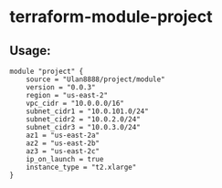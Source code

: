 # terraform-module-project


## Usage:

```hcl
module "project" {
    source = "Ulan8888/project/module"
    version = "0.0.3"
    region = "us-east-2"
    vpc_cidr = "10.0.0.0/16"
    subnet_cidr1 = "10.0.101.0/24"
    subnet_cidr2 = "10.0.2.0/24"
    subnet_cidr3 = "10.0.3.0/24"
    az1 = "us-east-2a"
    az2 = "us-east-2b"
    az3 = "us-east-2c"
    ip_on_launch = true
    instance_type = "t2.xlarge"
}
```


<!-- Terraform Infrastructure Deployment and Module Publication
Part 1: Deploy Infrastructure
Overview
This documentation provides step-by-step instructions for deploying infrastructure using Terraform. The deployment includes creating a VPC, subnets, route table, internet gateway, security group, and an EC2 instance. Additionally, the code is made dynamic with variables and tfvars, a Makefile is included to streamline the deployment process, and the statefile is stored in a remote backend.
Deployment Steps
Step 1: Create a VPC
Create a VPC with a specific name and configure it with your desired CIDR block. Create a file named vpc.tf:
provider aws {
region = var.region
}
resource "aws_vpc" "group2" {
cidr_block = var.vpc_cidr
tags = {
Name = "group2"
}

Step 2: Create Subnets
Create three subnets within the VPC, each in a different Availability Zone. Create a subnets.tf file:
resource "aws_subnet" "subnet1" {
vpc_id = aws_vpc.group2.id
cidr_block = var.subnet_cidr1
availability_zone = var.az1
map_public_ip_on_launch = var.ip_on_launch
tags = {
Name = "Group2"
}
}
resource "aws_subnet" "subnet2" {
vpc_id = aws_vpc.group2.id
cidr_block = var.subnet_cidr2
availability_zone = var.az2
map_public_ip_on_launch = var.ip_on_launch
tags = {
Name = "Group2"
}
}
resource "aws_subnet" "subnet3" {
vpc_id = aws_vpc.group2.id
cidr_block = var.subnet_cidr3
availability_zone = var.az3
map_public_ip_on_launch = var.ip_on_launch
tags = {
Name = "Group2"
}
}
Step 3: Create a Route Table and Internet Gateway
Create a route table and associate it with the VPC, and then create an Internet Gateway and associate it with the VPC. Create a network.tf file:
resource "aws_internet_gateway" "gw" {
vpc_id = aws_vpc.group2.id
tags = {
Name = "group2"
}
}
resource "aws_route_table" "example" {
vpc_id = aws_vpc.group2.id
route {
cidr_block = "0.0.0.0/0"
gateway_id = aws_internet_gateway.gw.id
}
tags = {
Name = "group2"
}
}


Step 4: Create a Security Group
Create a security group allowing the required ports for your application. Create a security.tf file:
resource "aws_security_group" "allow_tls" {
name = "group2"
description = "Allow TLS inbound traffic"
vpc_id = aws_vpc.group2.id
ingress {
description = "TLS from VPC"
from_port = 22
to_port = 22
protocol = "tcp"
cidr_blocks = ["0.0.0.0/0"]
}
ingress {
description = "TLS from VPC"
from_port = 80
to_port = 80
protocol = "tcp"
cidr_blocks = ["0.0.0.0/0"]
}
egress {
from_port = 0
to_port = 0
protocol = "-1"
cidr_blocks = ["0.0.0.0/0"]
}
tags = {
Name = "group2"
}
}
Step 5:Define variables to make code more dynamic. Create a  variables.tf
variable region {
    type = string
    default = ""
}
variable vpc_cidr {
    type = string
    default = ""
}
variable subnet_cidr1 {
    type = string
    default = ""
}
variable subnet_cidr2 {
    type = string
    default = ""
}
variable subnet_cidr3 {
    type = string
    default = ""
}
variable az1 {
    type = string
    default = ""
}
variable az2 {
    type = string
    default = ""
}
variable az3 {
    type = string
    default = ""
}
variable ip_on_launch {
    type = bool
    default = true
}
variable key_name {
  type        = string
  default     = ""
  description = "Enter a key name"
}
variable az {
    type = string
    default = ""
}
variable bucket {
    type = string
    default = ""
}
variable key {
    type = string
    default = ""
}

Step 6.  Launch EC2 Instance
Launch an EC2 instance with the desired AMI image, security group, and subnet. Create an ec2.tf file:
data "aws_ami" "ubuntu" {
most_recent = true
filter {
name = "name"
values = ["ubuntu/images/hvm-ssd/ubuntu-focal-20.04-amd64-server-*"]
}
filter {
name = "virtualization-type"
values = ["hvm"]
}
owners = ["099720109477"] # Canonical
}
resource "aws_instance" "web" {
ami = data.aws_ami.ubuntu.id
instance_type = "t2.xlarge"
availability_zone = var.az
# vpc_id = aws_vpc.group-Number.id
vpc_security_group_ids = [aws_security_group.allow_tls.id]
key_name = aws_key_pair.deployer1.key_name
subnet_id = aws_subnet.subnet1.id # subnet_id = aws_subnet.main1.id
user_data = file("gitlab.sh")
}
output ec2 {
value = aws_instance.web.public_ip
}
# resource "aws_key_pair" "deployer1" {
# key_name = "deployer-key1"
# public_key = file("~/.ssh/id_rsa.pub")
# }
resource "aws_key_pair" "deployer1" {
key_name =var.key_name
public_key = file("~/.ssh/id_rsa.pub")
}

Step 7: Remote Backend Configuration
Create a backend.tf file to store the Terraform state in a remote backend (S3 bucket in this example):
terraform {
  backend "s3" {
    bucket = "bucketname"
    key    = "kaizenai/terraform.tfstate"
    region = "us-east-1"
    #dynamodb_table = "lock-state"
  }
}
Step 8: Create a Makefile
Create a Makefile to automate Terraform commands such as  apply  and destroy. This will simplify the deployment process for your team:
virginia:
    terraform workspace new virginia || terraform workspace select virginia
    terraform init
    terraform apply -var-file regions/virginia.tfvars --auto-approve

ohio:
    terraform workspace new ohio || terraform workspace select ohio
    terraform init
    terraform apply -var-file regions/ohio.tfvars --auto-approve

california:
    terraform workspace new california || terraform workspace select california
    terraform init
    terraform apply -var-file regions/california.tfvars --auto-approve

oregon:
    terraform workspace new oregon || terraform workspace select oregon
    terraform init
    terraform apply -var-file regions/oregon.tfvars --auto-approve

apply-all: virginia ohio california oregon

virginia-destroy:
    terraform workspace new virginia || terraform workspace select virginia
    terraform init
    terraform destroy -var-file regions/virginia.tfvars --auto-approve

ohio-destroy:
    terraform workspace new ohio || terraform workspace select ohio
    terraform init
    terraform destroy -var-file regions/ohio.tfvars --auto-approve

california-destroy:
    terraform workspace new california || terraform workspace select california
    terraform init
    terraform destroy -var-file regions/california.tfvars --auto-approve

oregon-destroy:
    terraform workspace new oregon || terraform workspace select oregon
    terraform init
    terraform destroy -var-file regions/oregon.tfvars --auto-approve

destroy-all: virginia-destroy ohio-destroy  california-destroy oregon-destroy

Step 9: Bash Script for Application Installation
Create a bash script gitlab.sh to install your application on the EC2 instance. Customize it according to your application's installation process.
#!/bin/bash
sudo apt update
sudo apt install ca-certificates curl openssh-server tzdata perl -y
curl -LO https://packages.gitlab.com/install/repositories/gitlab/gitlab-ce/script.deb.sh
sudo bash script.deb.sh
sudo apt install gitlab-ce -y

Part 2: Create a Terraform Module and Publish to Terraform Registry
Before publishing prepare and push your code to GitHub
Go to GitHub:
Visit the GitHub website (https://github.com) in your web browser.
Create a New Repository:
Click on the "+" icon in the upper right corner of the page.
Select "New Repository" from the dropdown menu.
Give Your Repository a Name:
In the "Repository Name" field, provide a name for your new repository.
Check "Add a README file":
Enable the "Add a README file" option to create an initial README file for your repository.
Add a .gitignore File:
Scroll down to the "Add .gitignore" section.
In the dropdown menu, select the type of .gitignore file you need. For Terraform, you can search and select "Terraform."
Copy the SSH Clone URL:
After configuring the repository settings, click on the "Code" button (it might say "Code" or "Code ▼" depending on your GitHub version).
Select "SSH" to switch to SSH cloning.
Copy the SSH clone URL provided.
Clone the Repository:
Open your terminal or command prompt.
Use the git clone command to clone the repository using the SSH URL you copied. Replace <SSH_URL> with the actual URL:
git clone <SSH_URL> 
This command will clone the repository to your local machine.
Modify Your Terraform Configuration:
Navigate to the cloned repository directory.
Locate the ec2.tf file.
Add the following line to specify a dependency on an AWS subnet named subnet1 
Commit and Push Changes:
Commit your changes using the git commit command.
Push the changes to the GitHub repository using the git push command.
By following these steps, you will have created a new GitHub repository, cloned it to your local machine, made modifications to your Terraform configuration in the ec2.tf file, and pushed the changes back to the repository. 

Creating a Terraform module and publishing it to the Terraform Registry allows others to easily reuse your infrastructure code. 
Step 1: Ensure Well-Structured Code
Before creating a module, ensure your existing Terraform code is well-structured, modular, and follows best practices.
Step 2: Visit the Terraform Registry
Visit the Terraform Registry.
Step 3: Sign In
Sign in to your GitHub account. This grants the Terraform Registry access to your GitHub repositories.
Step 4: Publish a Module
Click on "Publish" and select "Module" from the dropdown.
Step 5: Select GitHub Repository
Choose the GitHub repository for the module you want to publish from the list of your repositories.
Step 6: Agree to Terms
Check the box next to "I agree to the Terms of Use."
Step 7: Put  this code in your READ.me file
                module "vp" {
   source = "kaizenacademy/vp/module"
   version = "0.0.1"
   region = "us-east-1"
   vpc_cidr = "10.0.0.0/16"
   subnet_cidr1 = "10.0.101.0/24"
   subnet_cidr2 = "10.0.2.0/24"
   subnet_cidr3 = "10.0.3.0/24"
   az1 = "us-east-1a"
   az2 = "us-east-1b"
   az3 = "us-east-1c"
   ip_on_launch = true
   instance_type = "t2.micro"
}

 Publish Module
Click the "Publish Module" button.
Your Terraform module is now published on the Terraform Registry and can be easily discovered and used by others. Share the module URL with your team or the community to encourage adoption in their Terraform configurations.

Team member
Hours                                                                                                                       
Aidai 
13
Aidana
14
Darya
12
Ulan
13


 -->
